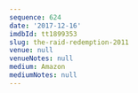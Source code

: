 ```yaml
---
sequence: 624
date: '2017-12-16'
imdbId: tt1899353
slug: the-raid-redemption-2011
venue: null
venueNotes: null
medium: Amazon
mediumNotes: null
---
```



